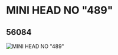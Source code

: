 # MINI HEAD NO "489"
## 56084
![MINI HEAD NO "489"](https://lc-www-live-s.legocdn.com/media/bricks/5/2/4294986.jpg)